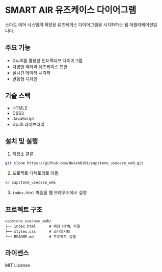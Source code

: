 # SMART AIR 유즈케이스 다이어그램

스마트 에어 시스템의 확장된 유즈케이스 다이어그램을 시각화하는 웹 애플리케이션입니다.

## 주요 기능

- GoJS를 활용한 인터랙티브 다이어그램
- 다양한 액터와 유즈케이스 표현
- 실시간 데이터 시각화
- 반응형 디자인

## 기술 스택

- HTML5
- CSS3
- JavaScript
- GoJS 라이브러리

## 설치 및 실행

1. 저장소 클론
```bash
git clone https://github.com/dwkim0101/capstone_usecase_web.git
```

2. 프로젝트 디렉토리로 이동
```bash
cd capstone_usecase_web
```

3. `index.html` 파일을 웹 브라우저에서 실행

## 프로젝트 구조

```
capstone_usecase_web/
├── index.html      # 메인 HTML 파일
├── styles.css      # 스타일시트
└── README.md       # 프로젝트 설명
```

## 라이센스

MIT License 